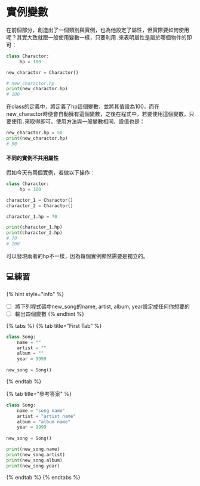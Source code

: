 # 實例變數

在前個部分，創造出了一個類別與實例，也為他設定了屬性，但實際要如何使用呢？其實大致就跟一般使用變數一樣，只要利用`.`來表明屬性是屬於哪個物件的即可：

```python
class Charactor:
     hp = 100

new_charactor = Charactor()

# new_charactor.hp
print(new_charactor.hp)
# 100
```

在class的定義中，將定義了hp這個變數，並將其值設為100，而在new\_charactor時便會自動擁有這個變數，之後在程式中，若要使用這個變數，只要使用`.`來取得即可。使用方法與一般變數相同，設值也是：

```python
new_charactor.hp = 50
print(new_charactor.hp)
# 50
```

#### 不同的實例不共用屬性

假如今天有兩個實例，若做以下操作：

```python
class Charactor:
     hp = 100

charactor_1 = Charactor()
charactor_2 = Charactor()

charactor_1.hp = 70

print(charactor_1.hp)
print(charactor_2.hp)
# 70
# 100
```

可以發現兩者的hp不一樣，因為每個實例顯然需要是獨立的。

## 💻練習

{% hint style="info" %}
* [ ] 將下列程式碼中new\_song的name, artist, album, year設定成任何你想要的
* [ ] 輸出四個變數
{% endhint %}

{% tabs %}
{% tab title="First Tab" %}
```python
class Song:
    name = ""
    artist = ""
    album = ""
    year = 9999
    
new_song = Song()
```
{% endtab %}

{% tab title="參考答案" %}
```python
class Song:
    name = "song name"
    artist = "artist name"
    album = "album name"
    year = 9999
    
new_song = Song()

print(new_song.name)
print(new_song.artist)
print(new_song.album)
print(new_song.year)
```
{% endtab %}
{% endtabs %}



## 

#### 

